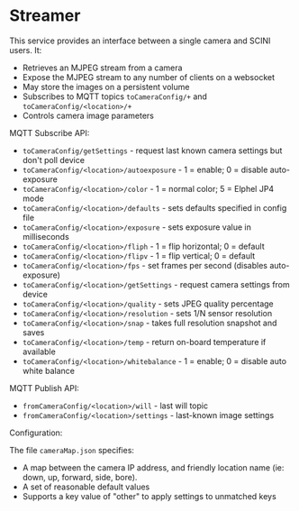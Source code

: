 # Streamer

This service provides an interface between a single camera and SCINI users. It:

* Retrieves an MJPEG stream from a camera
* Expose the MJPEG stream to any number of clients on a websocket
* May store the images on a persistent volume
* Subscribes to MQTT topics `toCameraConfig/+` and `toCameraConfig/<location>/+`
* Controls camera image parameters

MQTT Subscribe API:

* `toCameraConfig/getSettings` - request last known camera settings but don't poll device
* `toCameraConfig/<location>/autoexposure` - 1 = enable; 0 = disable auto-exposure
* `toCameraConfig/<location>/color` - 1 = normal color; 5 = Elphel JP4 mode
* `toCameraConfig/<location>/defaults` - sets defaults specified in config file
* `toCameraConfig/<location>/exposure` - sets exposure value in milliseconds
* `toCameraConfig/<location>/fliph` - 1 = flip horizontal; 0 = default
* `toCameraConfig/<location>/flipv` - 1 = flip vertical; 0 = default
* `toCameraConfig/<location>/fps` - set frames per second (disables auto-exposure)
* `toCameraConfig/<location>/getSettings` - request camera settings from device
* `toCameraConfig/<location>/quality` - sets JPEG quality percentage
* `toCameraConfig/<location>/resolution` - sets 1/N sensor resolution
* `toCameraConfig/<location>/snap` - takes full resolution snapshot and saves
* `toCameraConfig/<location>/temp` - return on-board temperature if available
* `toCameraConfig/<location>/whitebalance` - 1 = enable; 0 = disable auto white balance

MQTT Publish API:

* `fromCameraConfig/<location>/will` - last will topic
* `fromCameraConfig/<location>/settings` - last-known image settings

Configuration:

The file `cameraMap.json` specifies:

- A map between the camera IP address, and friendly location name (ie: down, up, forward, side, bore).
- A set of reasonable default values
- Supports a key value of "other" to apply settings to unmatched keys
